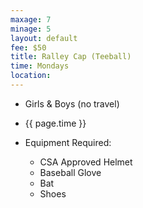 ```yaml
---
maxage: 7
minage: 5
layout: default
fee: $50
title: Ralley Cap (Teeball)
time: Mondays
location:
---
```


- Girls & Boys (no travel)

- {{ page.time }}

- Equipment Required:
    - CSA Approved Helmet
    - Baseball Glove
    - Bat
    - Shoes
